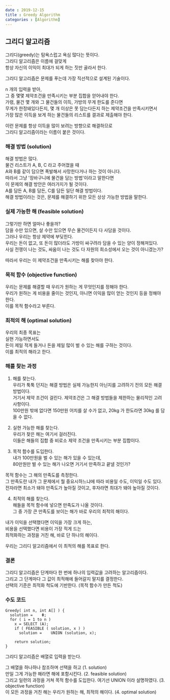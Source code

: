 ```yaml
---
date : 2019-12-15
title : Greedy Algorithm
categories : [Algorithm]
---
```


## 그리디 알고리즘  

그리디(greedy)는 탐욕스럽고 욕심 많다는 뜻이다.  
그리디 알고리즘은 이름에 걸맞게  
항상 자신의 이익이 최대가 되게 하는 짓만 골라서 한다.  

그리디 알고리즘은 문제를 푸는데 가장 직선적으로 설계된 기술이다.  

n 개의 입력을 받아,  
그 중 몇몇 제약조건을 만족시키는 부분 집합을 얻어내야 한다.  
가령, 물건 몇 개와 그 물건들의 이득, 가방의 무게 한도를 준다면    
무게가 한정돼있다든지, 몇 개 이상은 못 담는다든지 하는 제약조건을 만족시키면서  
가장 많은 이득을 보게 하는 물건들의 리스트를 결과로 제출해야 한다.  

이런 문제를 항상 이득을 많이 보려는 방향으로 해결하므로  
그리디 알고리즘이라는 이름이 붙은 것이다.  


### 해결 방법 (solution)

해결 방법은 많다.  
물건 리스트가 A, B, C 라고 주어졌을 때  
A와 B를 같이 담으면 폭발해서 사망한다거나 하는 것이 아니다.  
따라서 그냥 '장바구니에 물건을 담는 방법'이라고 말한다면  
이 문제의 해결 방안은 여러가지가 될 것이다.  
A를 담든 A, B를 담든, C를 담든 일단 해결 방법이다.  
해결 방법이라는 것은, 문제를 해결하기 위한 모든 상상 가능한 방법을 말한다.  

### 실제 가능한 해 (feasible solution)

그렇기만 하면 얼마나 좋을까?  
담을 수만 있으면, 살 수만 있으면 무슨 물건이든지 다 사담을 것이다.  
그러나 우리는 항상 제약에 부딪힌다.  
우리는 돈이 없고, 또 돈이 많더라도 가방이 싸구려라 담을 수 있는 양이 정해져있다.  
사실 전쟁이 나는 것도, 싸움이 나는 것도 다 자원의 희소성에서 오는 것이 아니겠는가?  

따라서 우리는 이 제약조건을 만족시키는 해를 찾아야 한다.  

### 목적 함수 (objective function)  

우리는 문제를 해결할 때 우리가 원하는 게 무엇인지를 정해야 한다.  
우리가 원하는 게 비용을 줄이는 것인지, 아니면 이익을 많이 얻는 것인지 등을 정해야 한다.  
이를 목적 함수라고 부른다.  

### 최적의 해 (optimal solution)

우리의 최종 목표는   
실현 가능하면서도  
돈이 제일 적게 들거나 돈을 제일 많이 벌 수 있는 해를 구하는 것이다.  
이를 최적의 해라고 한다.  

### 해를 찾는 과정 

1. 해를 찾는다.  
우리가 툭툭 던지는 해결 방법은 실제 가능한지 아닌지를 고려하기 전의 모든 해결 방법이다.  
거기서 제약 조건이 걸린다. 제약조건은 그 해결 방법들을 제한하는 물리적인 고려사항이다.  
100만원 밖에 없다면 150만원 어치를 살 수가 없고, 20kg 가 한도라면 30kg 를 담을 수 없다.  

2. 실현 가능한 해를 찾는다.  
우리가 찾은 해는 여기서 걸러진다.  
이들은 해들의 집합 중 비로소 제약 조건을 만족시키는 부분 집합이다.  

3. 목적 함수를 도입한다.  
내가 100만원을 벌 수 있는 해가 있을 수 있는데,  
80만원만 벌 수 있는 해가 나오면 거기서 만족하고 끝낼 것인가?  

목적 함수는 그 해의 만족도를 측정한다.  
그 만족도란 내가 그 문제에서 뭘 중요시하느냐에 따라 비용일 수도, 이익일 수도 있다.  
전자라면 최소가 돼야 만족도가 높아질 것이고, 후자라면 최대가 돼야 높아질 것이다.  

4. 최적의 해를 찾는다.  
해들을 목적 함수에 넣으면 만족도가 나올 것이다.  
그 중 가장 큰 만족도를 보이는 해가 바로 우리의 최적의 해이다.  

내가 이익을 선택했다면 이익을 가장 크게 하는,  
비용을 선택했다면 비용이 가장 적게 드는  
최적화하는 과정을 거친 해, 바로 단 하나의 해이다.  

우리는 그리디 알고리즘에서 이 최적의 해를 목표로 한다.  



### 결론

그리디 알고리즘은 단계마다 한 번에 하나의 입력값을 고려하는 알고리즘이다.  
그리고 그 단계마다 그 값이 최적해에 들어갈지 말지를 결정한다.  
선택의 기준은 최적화 척도에 기반한다. (목적 함수가 만든 척도)  


### 수도 코드

```pseudo
Greedy( int n, int A[] ) {
  solution =	Φ;
  for ( i = 1 to n )  
    x =	SELECT (A);
    if ( FEASIBLE ( solution, x ) )
      solution =	UNION (solution, x);

    return solution;
}
```

그리디 알고리즘은 배열로 입력을 받는다.  

그 배열을 하나하나 참조하며 선택을 하고 (1. solution)  
만일 그게 가능한 해라면 해에 포함시킨다. (2. feasible solution)  
그리고 일련의 과정을 거쳐 목적 함수를 도입한다. 여기선 UNION 이라 설명하였다. (3. objective function)  
이 모든 과정을 거친 해는 우리가 원하는 해, 최적의 해이다. (4. optimal solution)  


